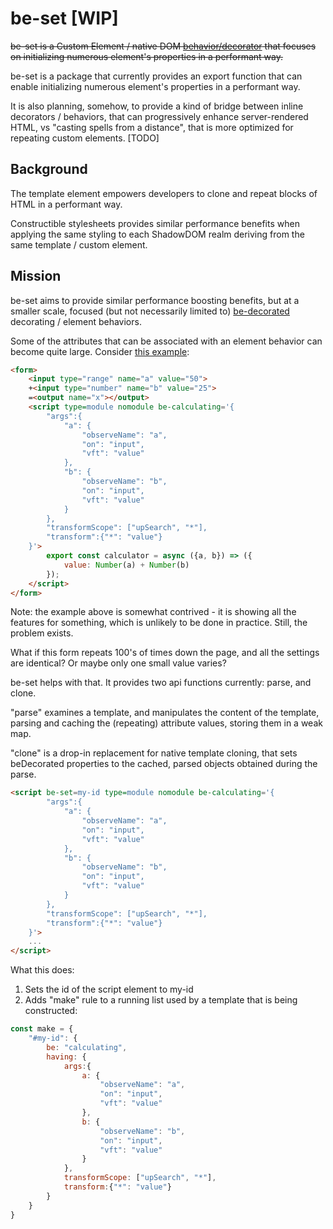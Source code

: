 # be-set [WIP]

~~be-set is a Custom Element / native DOM [behavior/decorator](https://github.com/bahrus/xtal-decor) that focuses on initializing numerous element's  properties  in a performant way.~~

be-set is a package that currently provides an export function that can enable initializing numerous element's properties in a performant way.

It is also planning, somehow, to provide a kind of bridge between inline decorators / behaviors, that can progressively enhance server-rendered HTML, vs "casting spells from a distance", that is more optimized for repeating custom elements. [TODO] 

## Background

The template element empowers developers to clone and repeat blocks of HTML in a performant way.  

Constructible stylesheets provides similar performance benefits when applying the same styling to each ShadowDOM realm deriving from the same template / custom element.

## Mission

be-set aims to provide similar performance boosting benefits, but at a smaller scale, focused (but not necessarily limited to) [be-decorated](https://github.com/bahrus/be-decorated) decorating / element behaviors.

Some of the attributes that can be associated with an element behavior can become quite large.  Consider [this example](https://github.com/bahrus/be-calculating#example-1):

```html
<form>
    <input type="range" name="a" value="50">
    +<input type="number" name="b" value="25">
    =<output name="x"></output>
    <script type=module nomodule be-calculating='{
        "args":{
            "a": {
                "observeName": "a",
                "on": "input",
                "vft": "value"
            },
            "b": {
                "observeName": "b",
                "on": "input",
                "vft": "value"
            }
        },
        "transformScope": ["upSearch", "*"],
        "transform":{"*": "value"}
    }'>        
        export const calculator = async ({a, b}) => ({
            value: Number(a) + Number(b)
        });
    </script>
</form>
```

Note: the example above is somewhat contrived - it is showing all the features for something, which is unlikely to be done in practice.  Still, the problem exists.

What if this form repeats 100's of times down the page, and all the settings are identical?  Or maybe only one small value varies? 

be-set helps with that.  It provides two api functions currently:  parse, and clone.

"parse" examines a template, and manipulates the content of the template, parsing and caching the (repeating) attribute values, storing them in a weak map.

"clone" is a drop-in replacement for native template cloning, that sets beDecorated properties to the cached, parsed objects obtained during the parse.

```html
<script be-set=my-id type=module nomodule be-calculating='{
        "args":{
            "a": {
                "observeName": "a",
                "on": "input",
                "vft": "value"
            },
            "b": {
                "observeName": "b",
                "on": "input",
                "vft": "value"
            }
        },
        "transformScope": ["upSearch", "*"],
        "transform":{"*": "value"}
    }'>
    ...
</script>
```

What this does:

1.  Sets the id of the script element to my-id
2.  Adds "make" rule to a running list used by a template that is being constructed:

```JavaScript
const make = {
    "#my-id": {
        be: "calculating",
        having: {
            args:{
                a: {
                    "observeName": "a",
                    "on": "input",
                    "vft": "value"
                },
                b: {
                    "observeName": "b",
                    "on": "input",
                    "vft": "value"
                }
            },
            transformScope: ["upSearch", "*"],
            transform:{"*": "value"}
        }
    }
}

```